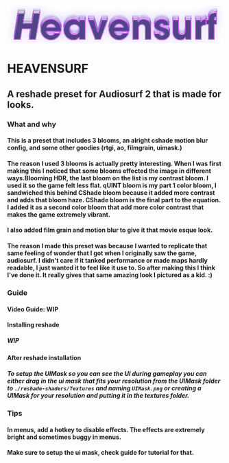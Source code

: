 <p align="center">
  <img src="./Heavensurf.png" alt="heavensurf logo"/>
</p>

# HEAVENSURF
## A reshade preset for Audiosurf 2 that is made for looks.

### What and why
#### This is a preset that includes 3 blooms, an alright cshade motion blur config, and some other goodies (rtgi, ao, filmgrain, uimask.)
#### The reason I used 3 blooms is actually pretty interesting. When I was first making this I noticed that some blooms effected the image in different ways.Blooming HDR, the last bloom on the list is my contrast bloom. I used it so the game felt less flat. qUINT bloom is my part 1 color bloom, I sandwiched this behind CShade bloom because it added more contrast and adds that bloom haze. CShade bloom is the final part to the equation. I added it as a second color bloom that add more color contrast that makes the game extremely vibrant.
#### I also added film grain and motion blur to give it that movie esque look.
#### The reason I made this preset was because I wanted to replicate that same feeling of wonder that I got when I originally saw the game, audiosurf. I didn't care if it tanked performance or made maps hardly readable, I just wanted it to feel like it use to. So after making this I think I've done it. It really gives that same amazing look I pictured as a kid. :)

### Guide
#### Video Guide: WIP
#### Installing reshade
##### WIP
#### After reshade installation
##### To setup the UIMask so you can see the UI during gameplay you can either drag in the ui mask that fits your resolution from the UIMask folder to `./reshade-shaders/Textures` and naming `UIMask.png` or creating a UIMask for your resolution and putting it in the textures folder.

### Tips
#### In menus, add a hotkey to disable effects. The effects are extremely bright and sometimes buggy in menus.
#### Make sure to setup the ui mask, check guide for tutorial for that.
